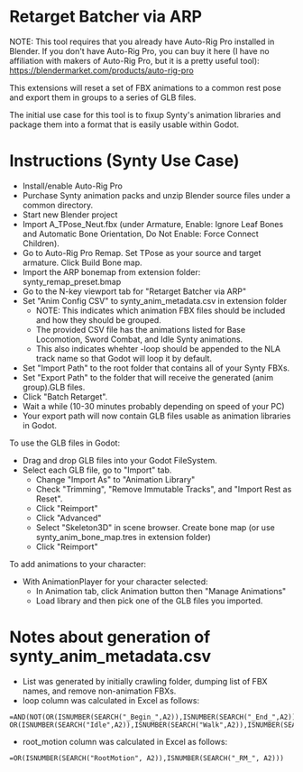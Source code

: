 # Retarget Batcher via ARP

NOTE: This tool requires that you already have Auto-Rig Pro installed in Blender.
If you don't have Auto-Rig Pro, you can buy it here (I have no affiliation with
makers of Auto-Rig Pro, but it is a pretty useful tool):
https://blendermarket.com/products/auto-rig-pro

This extensions will reset a set of FBX animations to a common rest pose and export
them in groups to a series of GLB files.

The initial use case for this tool is to fixup Synty's animation libraries and package them
into a format that is easily usable within Godot.

# Instructions (Synty Use Case)

- Install/enable Auto-Rig Pro
- Purchase Synty animation packs and unzip Blender source files under a common directory.
- Start new Blender project
- Import A_TPose_Neut.fbx (under Armature, Enable: Ignore Leaf Bones and Automatic Bone Orientation, Do Not Enable: Force Connect Children).
- Go to Auto-Rig Pro Remap. Set TPose as your source and target armature. Click Build Bone map.
- Import the ARP bonemap from extension folder: synty_remap_preset.bmap
- Go to the N-key viewport tab for "Retarget Batcher via ARP"
- Set "Anim Config CSV" to synty_anim_metadata.csv in extension folder
	- NOTE: This indicates which animation FBX files should be included and how they should be grouped.
	- The provided CSV file has the animations listed for Base Locomotion, Sword Combat, and Idle Synty animations.
	- This also indicates whehter -loop should be appended to the NLA track name so that Godot will loop it by default.
- Set "Import Path" to the root folder that contains all of your Synty FBXs.
- Set "Export Path" to the folder that will receive the generated (anim group).GLB files.
- Click "Batch Retarget".
- Wait a while (10-30 minutes probably depending on speed of your PC)
- Your export path will now contain GLB files usable as animation libraries in Godot.

To use the GLB files in Godot:
- Drag and drop GLB files into your Godot FileSystem.
- Select each GLB file, go to "Import" tab.
	- Change "Import As" to "Animation Library"
	- Check "Trimming", "Remove Immutable Tracks", and "Import Rest as Reset".
	- Click "Reimport"
	- Click "Advanced"
	- Select "Skeleton3D" in scene browser. Create bone map (or use synty_anim_bone_map.tres in extension folder)
	- Click "Reimport"

To add animations to your character:
- With AnimationPlayer for your character selected:
  - In Animation tab, click Animation button then "Manage Animations"
  - Load library and then pick one of the GLB files you imported.


# Notes about generation of synty_anim_metadata.csv
- List was generated by initially crawling folder, dumping list of FBX names, and remove non-animation FBXs.
- loop column was calculated in Excel as follows:
```
=AND(NOT(OR(ISNUMBER(SEARCH("_Begin_",A2)),ISNUMBER(SEARCH("_End_",A2)),ISNUMBER(SEARCH("_ReturnTo",A2)),ISNUMBER(SEARCH("_To",A2)),ISNUMBER(SEARCH("_Enter",A2)),ISNUMBER(SEARCH("_Exit",A2)))), OR(ISNUMBER(SEARCH("Idle",A2)),ISNUMBER(SEARCH("Walk",A2)),ISNUMBER(SEARCH("Run",A2)),ISNUMBER(SEARCH("Sprint",A2)),ISNUMBER(SEARCH("Shuffle_",A2)),ISNUMBER(SEARCH("Crouch_",A2)),ISNUMBER(SEARCH("_Additive_",A2)),ISNUMBER(SEARCH("_Loop",A2))))
```
- root_motion column was calculated in Excel as follows:
```
=OR(ISNUMBER(SEARCH("RootMotion", A2)),ISNUMBER(SEARCH("_RM_", A2)))
```